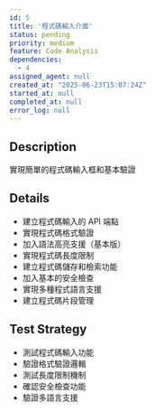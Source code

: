 ```yaml
---
id: 5
title: '程式碼輸入介面'
status: pending
priority: medium
feature: Code Analysis
dependencies:
  - 4
assigned_agent: null
created_at: "2025-06-23T15:07:24Z"
started_at: null
completed_at: null
error_log: null
---
```


## Description

實現簡單的程式碼輸入框和基本驗證

## Details

- 建立程式碼輸入的 API 端點
- 實現程式碼格式驗證
- 加入語法高亮支援（基本版）
- 實現程式碼長度限制
- 建立程式碼儲存和檢索功能
- 加入基本的安全檢查
- 實現多種程式語言支援
- 建立程式碼片段管理

## Test Strategy

- 測試程式碼輸入功能
- 驗證格式驗證邏輯
- 測試長度限制機制
- 確認安全檢查功能
- 驗證多語言支援 